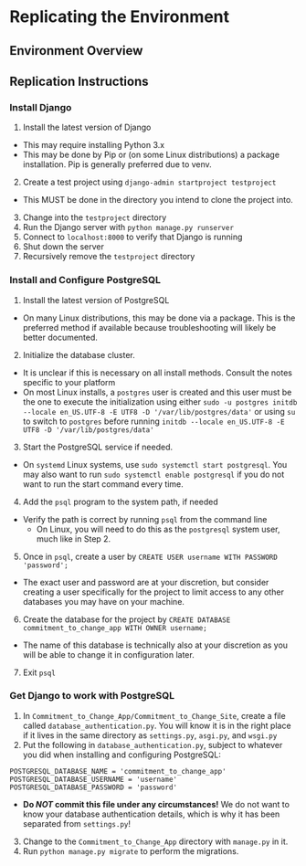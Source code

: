 # Replicating the Environment

## Environment Overview

## Replication Instructions

### Install Django

1. Install the latest version of Django
  - This may require installing Python 3.x
  - This may be done by Pip or (on some Linux distributions) a package installation. Pip is generally preferred due to venv.
2. Create a test project using ```django-admin startproject testproject```
  - This MUST be done in the directory you intend to clone the project into.
3. Change into the ```testproject``` directory
4. Run the Django server with ```python manage.py runserver```
5. Connect to ```localhost:8000``` to verify that Django is running
6. Shut down the server
7. Recursively remove the ```testproject``` directory

### Install and Configure PostgreSQL

1. Install the latest version of PostgreSQL
  - On many Linux distributions, this may be done via a package. This is the 
preferred method if available because troubleshooting will likely be better 
documented.
2. Initialize the database cluster.
  - It is unclear if this is necessary on all install methods. Consult the 
notes specific to your platform
  - On most Linux installs, a ``postgres`` user is created and this user must 
be the one to execute the initialization using either ```sudo -u postgres initdb --locale en_US.UTF-8 -E UTF8 -D '/var/lib/postgres/data'``` or using ```su``` to switch to ```postgres``` before running ```initdb --locale en_US.UTF-8 -E UTF8 -D '/var/lib/postgres/data'```
3. Start the PostgreSQL service if needed.
  - On ```systemd``` Linux systems, use ```sudo systemctl start postgresql```. You may also want to run ```sudo systemctl enable postgresql``` if you do not want to run the start command every time.
4. Add the ```psql``` program to the system path, if needed
  - Verify the path is correct by running ```psql``` from the command line
    - On Linux, you will need to do this as the ```postgresql``` system user, 
much like in Step 2.
5. Once in ```psql```, create a user by ```CREATE USER username WITH PASSWORD 'password';```
  - The exact user and password are at your discretion, but consider creating a
user specifically for the project to limit access to any other databases you 
may have on your machine.
6. Create the database for the project by ```CREATE DATABASE commitment_to_change_app WITH OWNER username;```
  - The name of this database is technically also at your discretion as you will be able to change it in configuration later.
7. Exit ```psql```


### Get Django to work with PostgreSQL
1. In ```Commitment_to_Change_App/Commitment_to_Change_Site```, create a file called ```database_authentication.py```. You will know it is in the right place if it lives in the same directory as ```settings.py```, ```asgi.py```, and ```wsgi.py```
2. Put the following in ```database_authentication.py```, subject to whatever you did when installing and configuring PostgreSQL:
```
POSTGRESQL_DATABASE_NAME = 'commitment_to_change_app'
POSTGRESQL_DATABASE_USERNAME = 'username'
POSTGRESQL_DATABASE_PASSWORD = 'password'
```
  - **Do *NOT* commit this file under any circumstances!** We do not want to know your database authentication details, which is why it has been separated from ```settings.py```!
3. Change to the ```Commitment_to_Change_App``` directory with ```manage.py``` in it.
4. Run ```python manage.py migrate``` to perform the migrations.


